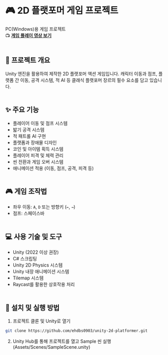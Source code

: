# 🎮 2D 플랫포머 게임 프로젝트
PC(Windows)용 게임 프로젝트  
📺 **[게임 플레이 영상 보기](https://youtu.be/mhOWq9Dvt1c)**
<br></br>

## 📖 프로젝트 개요
Unity 엔진을 활용하여 제작한 2D 플랫포머 액션 게임입니다. 캐릭터 이동과 점프, 플랫폼 간 이동, 공격 시스템, 적 AI 등 클래식 플랫포머 장르의 필수 요소를 담고 있습니다.
<br></br>

## ✨ 주요 기능
- 플레이어 이동 및 점프 시스템
- 밟기 공격 시스템
- 적 패트롤 AI 구현
- 플랫폼과 장애물 디자인
- 코인 및 아이템 획득 시스템
- 플레이어 피격 및 체력 관리
- 씬 전환과 게임 오버 시스템
- 애니메이션 적용 (이동, 점프, 공격, 피격 등)
<br></br>

## 🎮 게임 조작법
- 좌우 이동: `A`, `D` 또는 방향키 (`←`, `→`)
- 점프: 스페이스바
<br></br>

## 💻 사용 기술 및 도구
- Unity (2022 이상 권장)
- C# 스크립팅
- Unity 2D Physics 시스템
- Unity 내장 애니메이션 시스템
- Tilemap 시스템
- Raycast를 활용한 상호작용 처리
<br></br>

## 🚀 설치 및 실행 방법
1. 프로젝트 클론 및 Unity로 열기
```bash
git clone https://github.com/ehdbs0903/unity-2d-platformer.git
```
2. Unity Hub를 통해 프로젝트를 열고 Sample 씬 실행 (Assets/Scenes/SampleScene.unity)
